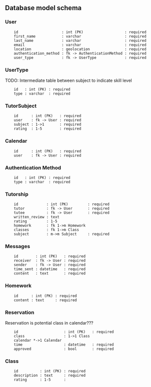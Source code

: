 ## Database model schema

### User

```
    id                    : int (PK)                   : required
    first_name            : varchar                    : required
    last_name             : varchar                    : required
    email                 : varchar                    : required
    location              : geolocation                : required
    authentication_method : fk -> AuthenticationMethod : required
    user_type             : fk -> UserType             : required
```


### UserType

TODO: Intermediate table between subject to indicate skill level

```
    id   : int (PK) : required
    type : varchar  : required
```

### TutorSubject

```
    id      : int (PK)   : required
    user    : fk -> User : required
    subject : 1->1       : required
    rating  : 1-5        : required
```

### Calendar
```
    id      : int (PK)   : required
    user    : fk -> User : required
```

### Authentication Method

```
    id   : int (PK) : required
    type : varchar  : required
```

### Tutorship

```
    id             : int (PK)         : required
    tutor          : fk -> User       : required
    tutee          : fk -> User       : required
    written_review : text
    rating         : 1-5
    homework       : fk 1->m Homework
    classes        : fk 1->m Class
    subject        : m->m Subject     : required
```

### Messages

```
    id        : int (PK)   : required
    receiver  : fk -> User : required
    sender    : fk -> User : required
    time_sent : datetime   : required
    content   : text       : required
```

### Homework

```
    id      : int (PK) : required
    content : text     : required
```

### Reservation
Reservation is potential class in calendar???

```
    id                     : int (PK)   : required
    class                  : 1->1 Class
    calendar *->1 Calendar
    time                   : datetime   : required
    approved               : bool       : required
```

### Class

```
    id          : int (PK) : required
    description : text     : required
    rating      : 1-5      :
```
